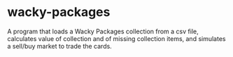 # wacky-packages
A program that loads a Wacky Packages collection from a csv file, calculates value of collection and of missing collection items, and simulates a sell/buy market to trade the cards.
